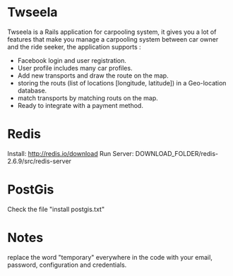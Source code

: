 # Twseela
Twseela is a Rails application for carpooling system, it gives you a lot of features that make you manage a carpooling system between car owner and the ride seeker, the application supports : 
- Facebook login and user registration.
- User profile includes many car profiles.
- Add new transports and draw the route on the map.
- storing the routs (list of locations [longitude, latitude]) in a Geo-location database.
- match transports by matching routs on the map.
- Ready to integrate with a payment method.

# Redis
Install: http://redis.io/download
Run Server: DOWNLOAD_FOLDER/redis-2.6.9/src/redis-server

# PostGis
Check the file "install postgis.txt"

# Notes
replace the word "temporary" everywhere in the code with your email, password, configuration and credentials.
